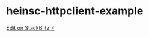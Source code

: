 # heinsc-httpclient-example

[Edit on StackBlitz ⚡️](https://stackblitz.com/edit/heinsc-httpclient-example)